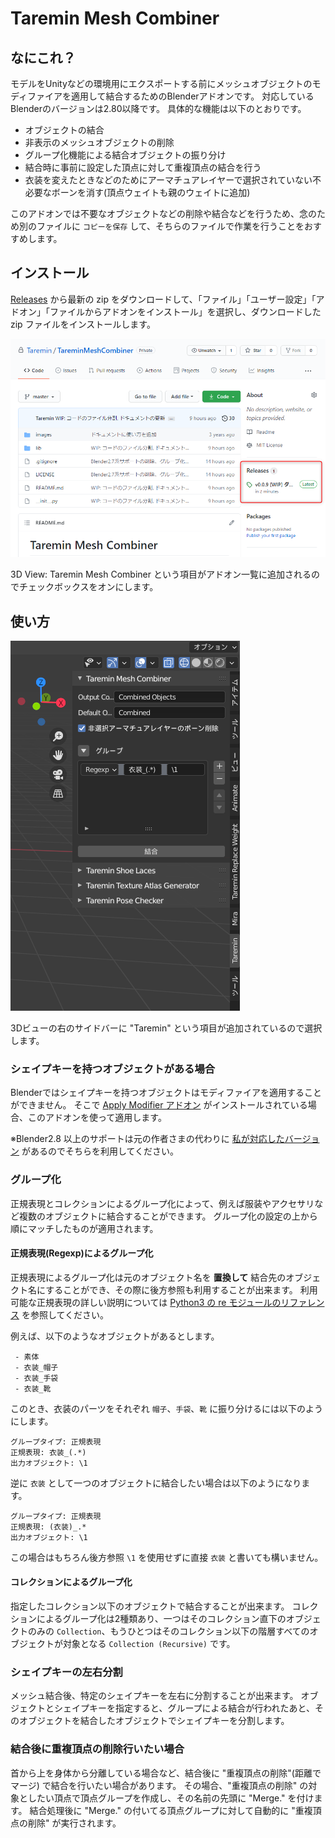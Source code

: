# Taremin Mesh Combiner

## なにこれ？

モデルをUnityなどの環境用にエクスポートする前にメッシュオブジェクトのモディファイアを適用して結合するためのBlenderアドオンです。
対応しているBlenderのバージョンは2.80以降です。
具体的な機能は以下のとおりです。

- オブジェクトの結合
- 非表示のメッシュオブジェクトの削除
- グループ化機能による結合オブジェクトの振り分け
- 結合時に事前に設定した頂点に対して重複頂点の結合を行う
- 衣装を変えたときなどのためにアーマチュアレイヤーで選択されていない不必要なボーンを消す(頂点ウェイトも親のウェイトに追加)

このアドオンでは不要なオブジェクトなどの削除や結合などを行うため、念のため別のファイルに `コピーを保存` して、そちらのファイルで作業を行うことをおすすめします。


## インストール

[Releases](../../releases) から最新の zip をダウンロードして、「ファイル」「ユーザー設定」「アドオン」「ファイルからアドオンをインストール」を選択し、ダウンロードした zip ファイルをインストールします。

![ダウンロード方法](images/how_to_download.png)

3D View: Taremin Mesh Combiner という項目がアドオン一覧に追加されるのでチェックボックスをオンにします。


## 使い方

![ツールパネル](images/toolpanel.png)

3Dビューの右のサイドバーに "Taremin" という項目が追加されているので選択します。


### シェイプキーを持つオブジェクトがある場合

Blenderではシェイプキーを持つオブジェクトはモディファイアを適用することができません。
そこで [Apply Modifier アドオン](https://sites.google.com/site/matosus304blendernotes/home/download) がインストールされている場合、このアドオンを使って適用します。

※Blender2.8 以上のサポートは元の作者さまの代わりに [私が対応したバージョン](https://github.com/Taremin/ApplyModifier) があるのでそちらを利用してください。


### グループ化

正規表現とコレクションによるグループ化によって、例えば服装やアクセサリなど複数のオブジェクトに結合することができます。
グループ化の設定の上から順にマッチしたものが適用されます。


#### 正規表現(Regexp)によるグループ化

正規表現によるグループ化は元のオブジェクト名を **置換して** 結合先のオブジェクト名にすることができ、その際に後方参照も利用することが出来ます。
利用可能な正規表現の詳しい説明については [Python3 の re モジュールのリファレンス](https://docs.python.org/ja/3/library/re.html) を参照してください。

例えば、以下のようなオブジェクトがあるとします。

```
 - 素体
 - 衣装_帽子
 - 衣装_手袋
 - 衣装_靴
```

このとき、衣装のパーツをそれぞれ `帽子`、`手袋`、`靴` に振り分けるには以下のようにします。

```
グループタイプ: 正規表現
正規表現: 衣装_(.*)
出力オブジェクト: \1
```

逆に `衣装` として一つのオブジェクトに結合したい場合は以下のようになります。

```
グループタイプ: 正規表現
正規表現: (衣装)_.*
出力オブジェクト: \1
```

この場合はもちろん後方参照 `\1` を使用せずに直接 `衣装` と書いても構いません。


#### コレクションによるグループ化

指定したコレクション以下のオブジェクトで結合することが出来ます。
コレクションによるグループ化は2種類あり、一つはそのコレクション直下のオブジェクトのみの `Collection`、もうひとつはそのコレクション以下の階層すべてのオブジェクトが対象となる `Collection (Recursive)` です。


### シェイプキーの左右分割

メッシュ結合後、特定のシェイプキーを左右に分割することが出来ます。
オブジェクトとシェイプキーを指定すると、グループによる結合が行われたあと、そのオブジェクトを結合したオブジェクトでシェイプキーを分割します。

### 結合後に重複頂点の削除行いたい場合

首から上を身体から分離している場合など、結合後に "重複頂点の削除"(距離でマージ) で結合を行いたい場合があります。
その場合、"重複頂点の削除" の対象としたい頂点で頂点グループを作成し、その名前の先頭に "Merge." を付けます。
結合処理後に "Merge." の付いてる頂点グループに対して自動的に "重複頂点の削除" が実行されます。
